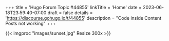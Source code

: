 +++
title = 'Hugo Forum Topic #44855'
linkTitle = 'Home'
date = 2023-06-18T23:59:40-07:00
draft = false
details = 'https://discourse.gohugo.io/t/44855'
description = "Code inside Content Posts not working"
+++

{{< imgproc "images/sunset.jpg" Resize 300x >}}
